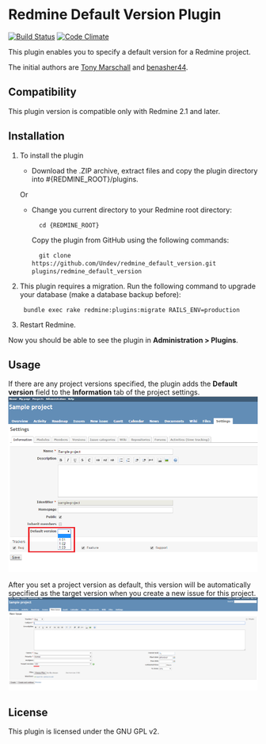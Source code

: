 # Redmine Default Version Plugin

[![Build Status](https://travis-ci.org/Undev/redmine_default_version.png)](https://travis-ci.org/Undev/redmine_default_version)
[![Code Climate](https://codeclimate.com/github/Undev/redmine_default_version.png)](https://codeclimate.com/github/Undev/redmine_default_version)

This plugin enables you to specify a default version for a Redmine project.

The initial authors are [Tony Marschall](https://github.com/tonymarschall/redmine_default_version) and [benasher44](https://github.com/benasher44/redmine_default_version).

## Compatibility

This plugin version is compatible only with Redmine 2.1 and later.

## Installation

1. To install the plugin
    * Download the .ZIP archive, extract files and copy the plugin directory into #{REDMINE_ROOT}/plugins.
    
    Or

    * Change you current directory to your Redmine root directory:  

            cd {REDMINE_ROOT}
            
      Copy the plugin from GitHub using the following commands:
      
            git clone https://github.com/Undev/redmine_default_version.git plugins/redmine_default_version
            
2. This plugin requires a migration. Run the following command to upgrade your database (make a database backup before):  

        bundle exec rake redmine:plugins:migrate RAILS_ENV=production
            
3. Restart Redmine.

Now you should be able to see the plugin in **Administration > Plugins**.

## Usage	

If there are any project versions specified, the plugin adds the **Default version** field to the **Information** tab of the project settings.  
![default version](default_version_1.png)

After you set a project version as default, this version will be automatically specified as the target version when you create a new issue for this project.  
![default version applied](default_version_2.PNG)

## License

This plugin is licensed under the GNU GPL v2. 